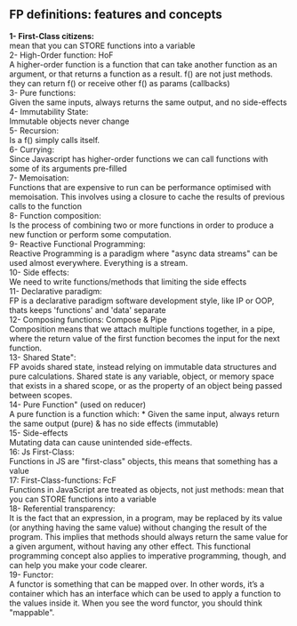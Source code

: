 ## FP definitions: features and concepts

**1- First-Class citizens:** <br />
mean that you can STORE functions into a variable
<br />
2- High-Order function: HoF <br />
A higher-order function is a function that can take another function as an argument, 
or that returns a function as a result. f() are not just methods. they can return f() or receive other f() as params (callbacks)
<br />
3- Pure functions: <br />
Given the same inputs, always returns the same output, and no side-effects 
<br />
4- Immutability State: <br />
Immutable objects never change
<br />
5- Recursion: <br />
Is a f() simply calls itself.
<br />
6- Currying: <br />
Since Javascript has higher-order functions we can call functions with some of its arguments pre-filled
<br />
7- Memoisation: <br />
Functions that are expensive to run can be performance optimised with memoisation. 
This involves using a closure to cache the results of previous calls to the function
<br />
8- Function composition: <br />
Is the process of combining two or more functions in order to produce a new function or perform some computation.
<br />
9- Reactive Functional Programming: <br />
Reactive Programming is a paradigm where "async data streams" can be used almost everywhere. Everything is a stream.
<br />
10- Side effects: <br />
We need to write functions/methods that limiting the side effects
<br />
11- Declarative paradigm: <br />
FP is a declarative paradigm software development style, like IP or OOP, thats keeps 'functions' and 'data' separate
<br />
12- Composing functions: Compose & Pipe <br />
Composition means that we attach multiple functions together, in a pipe, where the return value
of the first function becomes the input for the next function.
<br />
13- Shared State": <br />
FP avoids shared state, instead relying on immutable data structures and pure calculations.
Shared state is any variable, object, or memory space that exists in a shared scope, or as the property of an object being passed between scopes. 
<br />
14- Pure Function" (used on reducer) <br />
A pure function is a function which: * Given the same input, always return the same output (pure) & has no side effects (immutable)
<br />
15- Side-effects  <br />
Mutating data can cause unintended side-effects.
<br />
16: Js First-Class: <br /> 
Functions in JS are "first-class" objects, this means that something has a value
<br />
17: First-Class-functions: FcF <br />
Functions in JavaScript are treated as objects, not just methods: mean that you can STORE functions into a variable
<br />
18- Referential transparency: <br />
It is the fact that an expression, in a program, may be replaced by its value (or anything having the same value) without 
changing the result of the program. This implies that methods should always return the same value for a given argument, 
without having any other effect. This functional programming concept also applies to imperative programming, though,
and can help you make your code clearer.
<br />
19- Functor: <br />
A functor is something that can be mapped over. In other words, it’s a container which has an interface which can be used to apply a function to the values inside it. When you see the word functor, you should think "mappable".
<br />
